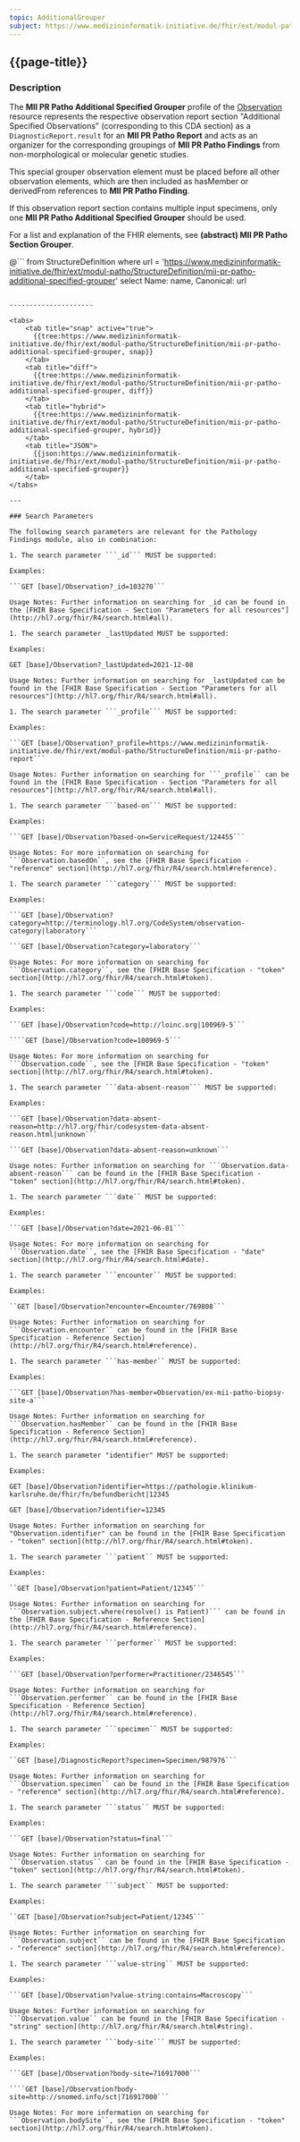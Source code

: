 ```yaml
---
topic: AdditionalGrouper
subject: https://www.medizininformatik-initiative.de/fhir/ext/modul-patho/StructureDefinition/mii-pr-patho-additional-specified-grouper
---
```


<a id="AdditionalGrouper"></a>
## {{page-title}}

### Description

The **MII PR Patho Additional Specified Grouper** profile of the [Observation](http://hl7.org/fhir/R4/observation.html) resource represents the respective observation report section "Additional Specified Observations" (corresponding to this CDA section) as a `DiagnosticReport.result` for an **MII PR Patho Report** and acts as an organizer for the corresponding groupings of **MII PR Patho Findings** from non-morphological or molecular genetic studies.

This special grouper observation element must be placed before all other observation elements, which are then included as hasMember or derivedFrom references to **MII PR Patho Finding**.

If this observation report section contains multiple input specimens, only one **MII PR Patho Additional Specified Grouper** should be used.

For a list and explanation of the FHIR elements, see **(abstract) MII PR Patho Section Grouper**.



@```
from StructureDefinition where url = 'https://www.medizininformatik-initiative.de/fhir/ext/modul-patho/StructureDefinition/mii-pr-patho-additional-specified-grouper' select Name: name, Canonical: url
```

---------------------

<tabs>
    <tab title="snap" active="true">
      {{tree:https://www.medizininformatik-initiative.de/fhir/ext/modul-patho/StructureDefinition/mii-pr-patho-additional-specified-grouper, snap}}
    </tab>
    <tab title="diff">
      {{tree:https://www.medizininformatik-initiative.de/fhir/ext/modul-patho/StructureDefinition/mii-pr-patho-additional-specified-grouper, diff}}
    </tab>
    <tab title="hybrid">
      {{tree:https://www.medizininformatik-initiative.de/fhir/ext/modul-patho/StructureDefinition/mii-pr-patho-additional-specified-grouper, hybrid}}
    </tab>
    <tab title="JSON">
      {{json:https://www.medizininformatik-initiative.de/fhir/ext/modul-patho/StructureDefinition/mii-pr-patho-additional-specified-grouper}}
    </tab>
</tabs>

---

### Search Parameters

The following search parameters are relevant for the Pathology Findings module, also in combination:

1. The search parameter ```_id``` MUST be supported:

Examples:

```GET [base]/Observation?_id=103270```

Usage Notes: Further information on searching for _id can be found in the [FHIR Base Specification - Section "Parameters for all resources"](http://hl7.org/fhir/R4/search.html#all).

1. The search parameter _lastUpdated MUST be supported:

Examples:

GET [base]/Observation?_lastUpdated=2021-12-08

Usage Notes: Further information on searching for _lastUpdated can be found in the [FHIR Base Specification - Section "Parameters for all resources"](http://hl7.org/fhir/R4/search.html#all).

1. The search parameter ```_profile``` MUST be supported:

Examples:

```GET [base]/Observation?_profile=https://www.medizininformatik-initiative.de/fhir/ext/modul-patho/StructureDefinition/mii-pr-patho-report```

Usage Notes: Further information on searching for ```_profile`` can be found in the [FHIR Base Specification - Section "Parameters for all resources"](http://hl7.org/fhir/R4/search.html#all).

1. The search parameter ```based-on``` MUST be supported:

Examples:

```GET [base]/Observation?based-on=ServiceRequest/124455```

Usage Notes: For more information on searching for ```Observation.basedOn``, see the [FHIR Base Specification - "reference" section](http://hl7.org/fhir/R4/search.html#reference).

1. The search parameter ```category``` MUST be supported:

Examples:

```GET [base]/Observation?category=http://terminology.hl7.org/CodeSystem/observation-category|laboratory```

```GET [base]/Observation?category=laboratory```

Usage Notes: For more information on searching for ```Observation.category``, see the [FHIR Base Specification - "token" section](http://hl7.org/fhir/R4/search.html#token).

1. The search parameter ```code``` MUST be supported:

Examples:

```GET [base]/Observation?code=http://loinc.org|100969-5```

````GET [base]/Observation?code=100969-5```

Usage Notes: For more information on searching for ```Observation.code``, see the [FHIR Base Specification - "token" section](http://hl7.org/fhir/R4/search.html#token).

1. The search parameter ```data-absent-reason``` MUST be supported:

Examples:

```GET [base]/Observation?data-absent-reason=http://hl7.org/fhir/codesystem-data-absent-reason.html|unknown```

```GET [base]/Observation?data-absent-reason=unknown```

Usage notes: Further information on searching for ```Observation.data-absent-reason``` can be found in the [FHIR Base Specification - "token" section](http://hl7.org/fhir/R4/search.html#token).

1. The search parameter ```date`` MUST be supported:

Examples:

```GET [base]/Observation?date=2021-06-01```

Usage Notes: For more information on searching for ```Observation.date``, see the [FHIR Base Specification - "date" section](http://hl7.org/fhir/R4/search.html#date).

1. The search parameter ```encounter`` MUST be supported:

Examples:

``GET [base]/Observation?encounter=Encounter/769808```

Usage Notes: Further information on searching for ```Observation.encounter`` can be found in the [FHIR Base Specification - Reference Section](http://hl7.org/fhir/R4/search.html#reference).

1. The search parameter ```has-member`` MUST be supported:

Examples:

```GET [base]/Observation?has-member=Observation/ex-mii-patho-biopsy-site-a```

Usage Notes: Further information on searching for ```Observation.hasMember`` can be found in the [FHIR Base Specification - Reference Section](http://hl7.org/fhir/R4/search.html#reference).

1. The search parameter "identifier" MUST be supported:

Examples:

GET [base]/Observation?identifier=https://pathologie.klinikum-karlsruhe.de/fhir/fn/befundbericht|12345

GET [base]/Observation?identifier=12345

Usage Notes: Further information on searching for "Observation.identifier" can be found in the [FHIR Base Specification - "token" section](http://hl7.org/fhir/R4/search.html#token).

1. The search parameter ```patient`` MUST be supported:

Examples:

``GET [base]/Observation?patient=Patient/12345```

Usage Notes: Further information on searching for ```Observation.subject.​where(resolve() is Patient)``` can be found in the [FHIR Base Specification - Reference Section](http://hl7.org/fhir/R4/search.html#reference).

1. The search parameter ```performer`` MUST be supported:

Examples:

```GET [base]/Observation?performer=Practitioner/2346545```

Usage Notes: Further information on searching for ```Observation.performer`` can be found in the [FHIR Base Specification - Reference Section](http://hl7.org/fhir/R4/search.html#reference).

1. The search parameter ```specimen`` MUST be supported:

Examples:

``GET [base]/DiagnosticReport?specimen=Specimen/987976```

Usage Notes: Further information on searching for ```Observation.specimen`` can be found in the [FHIR Base Specification - "reference" section](http://hl7.org/fhir/R4/search.html#reference).

1. The search parameter ```status`` MUST be supported:

Examples:

```GET [base]/Observation?status=final```

Usage Notes: Further information on searching for ```Observation.status`` can be found in the [FHIR Base Specification - "token" section](http://hl7.org/fhir/R4/search.html#token).

1. The search parameter ```subject`` MUST be supported:

Examples:

``GET [base]/Observation?subject=Patient/12345```

Usage Notes: Further information on searching for ```Observation.subject`` can be found in the [FHIR Base Specification - "reference" section](http://hl7.org/fhir/R4/search.html#reference).

1. The search parameter ```value-string`` MUST be supported:

Examples:

```GET [base]/Observation?value-string:contains=Macroscopy```

Usage Notes: Further information on searching for ```Observation.value`` can be found in the [FHIR Base Specification - "string" section](http://hl7.org/fhir/R4/search.html#string).

1. The search parameter ```body-site``` MUST be supported:

Examples:

```GET [base]/Observation?body-site=716917000```

````GET [base]/Observation?body-site=http://snomed.info/sct|716917000```

Usage Notes: For more information on searching for ```Observation.bodySite``, see the [FHIR Base Specification - "token" section](http://hl7.org/fhir/R4/search.html#token).